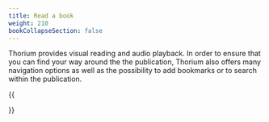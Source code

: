 ```yaml
---
title: Read a book
weight: 210
bookCollapseSection: false
---
```


Thorium provides visual reading and audio playback.
In order to ensure that you can find your way around the
the publication, Thorium also offers many navigation options as well as
the possibility to add bookmarks or to search within the publication.

{{<section>}}
<!--Section renders pages in section as definition list, using title and description.
Example
```tpl
{{</* section */>}}
```-->